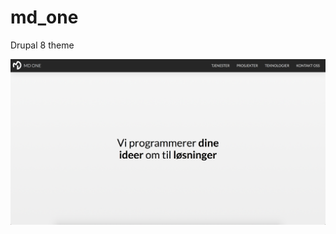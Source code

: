 # md_one
Drupal 8 theme

![Screenshot of MD ONE](https://raw.githubusercontent.com/pusle/md_one/master/screenshot.png)
